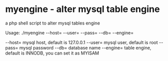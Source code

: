 myengine - alter mysql table engine
=============

a php shell script to alter mysql tables engine


Usage: ./myengine --host= --user= --pass= --db= --engine=

--host= mysql host, default is 127.0.0.1
--user= mysql user, default is root
--pass= mysql password
--db= database name
--engine= table engine, default is INNODB, you can set it as MYISAM

